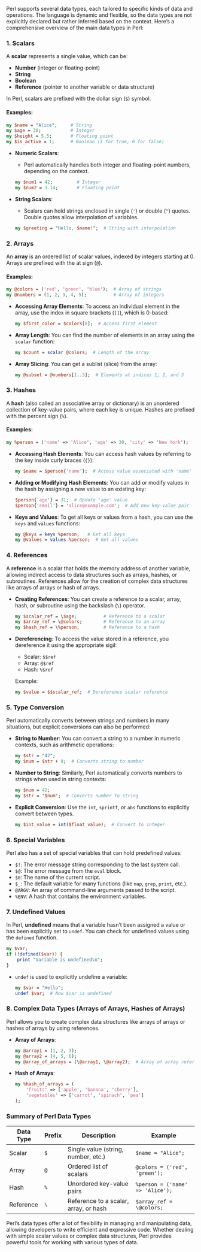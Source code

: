Perl supports several data types, each tailored to specific kinds of data and operations. The language is dynamic and flexible, so the data types are not explicitly declared but rather inferred based on the context. Here’s a comprehensive overview of the main data types in Perl:

### 1. **Scalars**
A **scalar** represents a single value, which can be:
- **Number** (integer or floating-point)
- **String**
- **Boolean**
- **Reference** (pointer to another variable or data structure)

In Perl, scalars are prefixed with the dollar sign (`$`) symbol.

#### Examples:
```perl
my $name = "Alice";     # String
my $age = 30;           # Integer
my $height = 5.5;       # Floating point
my $is_active = 1;      # Boolean (1 for true, 0 for false)
```

- **Numeric Scalars**:
  - Perl automatically handles both integer and floating-point numbers, depending on the context.
  ```perl
  my $num1 = 42;         # Integer
  my $num2 = 3.14;       # Floating point
  ```

- **String Scalars**:
  - Scalars can hold strings enclosed in single (`'`) or double (`"`) quotes. Double quotes allow interpolation of variables.
  ```perl
  my $greeting = "Hello, $name!";  # String with interpolation
  ```

### 2. **Arrays**
An **array** is an ordered list of scalar values, indexed by integers starting at 0. Arrays are prefixed with the at sign (`@`).

#### Examples:
```perl
my @colors = ('red', 'green', 'blue');  # Array of strings
my @numbers = (1, 2, 3, 4, 5);          # Array of integers
```

- **Accessing Array Elements**:
  To access an individual element in the array, use the index in square brackets (`[]`), which is 0-based:
  ```perl
  my $first_color = $colors[0];  # Access first element
  ```

- **Array Length**:
  You can find the number of elements in an array using the `scalar` function:
  ```perl
  my $count = scalar @colors;  # Length of the array
  ```

- **Array Slicing**:
  You can get a sublist (slice) from the array:
  ```perl
  my @subset = @numbers[1..3];  # Elements at indices 1, 2, and 3
  ```

### 3. **Hashes**
A **hash** (also called an associative array or dictionary) is an unordered collection of key-value pairs, where each key is unique. Hashes are prefixed with the percent sign (`%`).

#### Examples:
```perl
my %person = ('name' => 'Alice', 'age' => 30, 'city' => 'New York');
```

- **Accessing Hash Elements**:
  You can access hash values by referring to the key inside curly braces (`{}`):
  ```perl
  my $name = $person{'name'};  # Access value associated with 'name'
  ```

- **Adding or Modifying Hash Elements**:
  You can add or modify values in the hash by assigning a new value to an existing key:
  ```perl
  $person{'age'} = 31;  # Update 'age' value
  $person{'email'} = 'alice@example.com';  # Add new key-value pair
  ```

- **Keys and Values**:
  To get all keys or values from a hash, you can use the `keys` and `values` functions:
  ```perl
  my @keys = keys %person;   # Get all keys
  my @values = values %person;  # Get all values
  ```

### 4. **References**
A **reference** is a scalar that holds the memory address of another variable, allowing indirect access to data structures such as arrays, hashes, or subroutines. References allow for the creation of complex data structures like arrays of arrays or hash of arrays.

- **Creating References**:
  You can create a reference to a scalar, array, hash, or subroutine using the backslash (`\`) operator.
  ```perl
  my $scalar_ref = \$age;          # Reference to a scalar
  my $array_ref = \@colors;        # Reference to an array
  my $hash_ref = \%person;         # Reference to a hash
  ```

- **Dereferencing**:
  To access the value stored in a reference, you dereference it using the appropriate sigil:
  - Scalar: `$$ref`
  - Array: `@$ref`
  - Hash: `%$ref`

  Example:
  ```perl
  my $value = $$scalar_ref;  # Dereference scalar reference
  ```

### 5. **Type Conversion**
Perl automatically converts between strings and numbers in many situations, but explicit conversions can also be performed:

- **String to Number**: You can convert a string to a number in numeric contexts, such as arithmetic operations:
  ```perl
  my $str = "42";
  my $num = $str + 0;  # Converts string to number
  ```

- **Number to String**: Similarly, Perl automatically converts numbers to strings when used in string contexts:
  ```perl
  my $num = 42;
  my $str = "$num";  # Converts number to string
  ```

- **Explicit Conversion**:
  Use the `int`, `sprintf`, or `abs` functions to explicitly convert between types.
  ```perl
  my $int_value = int($float_value);  # Convert to integer
  ```

### 6. **Special Variables**
Perl also has a set of special variables that can hold predefined values:
- `$!`: The error message string corresponding to the last system call.
- `$@`: The error message from the `eval` block.
- `$0`: The name of the current script.
- `$_`: The default variable for many functions (like `map`, `grep`, `print`, etc.).
- `@ARGV`: An array of command-line arguments passed to the script.
- `%ENV`: A hash that contains the environment variables.

### 7. **Undefined Values**
In Perl, **undefined** means that a variable hasn’t been assigned a value or has been explicitly set to `undef`. You can check for undefined values using the `defined` function.

```perl
my $var;
if (!defined($var)) {
    print "Variable is undefined\n";
}
```

- `undef` is used to explicitly undefine a variable:
  ```perl
  my $var = "Hello";
  undef $var;  # Now $var is undefined
  ```

### 8. **Complex Data Types (Arrays of Arrays, Hashes of Arrays)**
Perl allows you to create complex data structures like arrays of arrays or hashes of arrays by using references.

- **Array of Arrays**:
  ```perl
  my @array1 = (1, 2, 3);
  my @array2 = (4, 5, 6);
  my @array_of_arrays = (\@array1, \@array2);  # Array of array references
  ```

- **Hash of Arrays**:
  ```perl
  my %hash_of_arrays = (
      'fruits' => ['apple', 'banana', 'cherry'],
      'vegetables' => ['carrot', 'spinach', 'pea']
  );
  ```

### Summary of Perl Data Types

| **Data Type**   | **Prefix** | **Description**                    | **Example**                    |
|-----------------|------------|------------------------------------|--------------------------------|
| Scalar          | `$`        | Single value (string, number, etc.)| `$name = "Alice";`             |
| Array           | `@`        | Ordered list of scalars            | `@colors = ('red', 'green');`  |
| Hash            | `%`        | Unordered key-value pairs          | `%person = ('name' => 'Alice');`|
| Reference       | `\`        | Reference to a scalar, array, or hash| `$array_ref = \@colors;`       |

Perl’s data types offer a lot of flexibility in managing and manipulating data, allowing developers to write efficient and expressive code. Whether dealing with simple scalar values or complex data structures, Perl provides powerful tools for working with various types of data.
